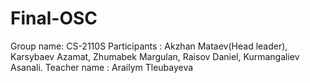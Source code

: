 # Final-OSC
Group name: CS-2110S
Participants : Akzhan Mataev(Head leader), Karsybaev Azamat, Zhumabek Margulan, Raisov Daniel, Kurmangaliev Asanali.
Teacher name : Arailym Tleubayeva
